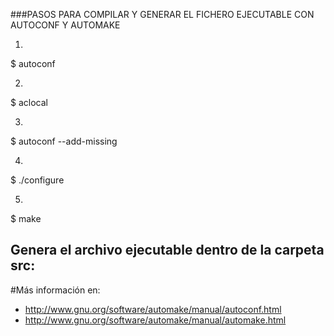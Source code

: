 
###PASOS PARA COMPILAR Y GENERAR EL FICHERO EJECUTABLE CON AUTOCONF Y AUTOMAKE

1)
 $ autoconf

2)
 $ aclocal

3)
 $ autoconf --add-missing

4)
 $ ./configure

5)
 $ make


 ## Genera el archivo ejecutable dentro de la carpeta src:

 #Más información en:
   - http://www.gnu.org/software/automake/manual/autoconf.html
   - http://www.gnu.org/software/automake/manual/automake.html

